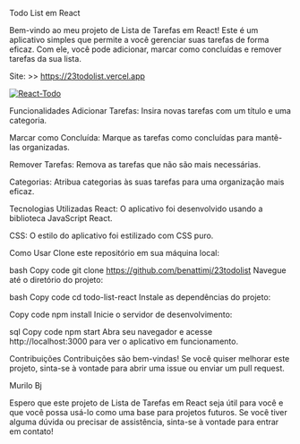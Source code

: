 Todo List em React

Bem-vindo ao meu projeto de Lista de Tarefas em React! Este é um aplicativo simples que permite a você gerenciar suas tarefas de forma eficaz. Com ele, você pode adicionar, marcar como concluídas e remover tarefas da sua lista.

Site: >> https://23todolist.vercel.app

<a href="https://ibb.co/ZhtCc3J"><img src="https://i.ibb.co/55tVsd9/React-Todo.png" alt="React-Todo" border="0"></a>


Funcionalidades
Adicionar Tarefas: Insira novas tarefas com um título e uma categoria.

Marcar como Concluída: Marque as tarefas como concluídas para mantê-las organizadas.

Remover Tarefas: Remova as tarefas que não são mais necessárias.

Categorias: Atribua categorias às suas tarefas para uma organização mais eficaz.

Tecnologias Utilizadas
React: O aplicativo foi desenvolvido usando a biblioteca JavaScript React.

CSS: O estilo do aplicativo foi estilizado com CSS puro.

Como Usar
Clone este repositório em sua máquina local:

bash
Copy code
git clone https://github.com/benattimj/23todolist
Navegue até o diretório do projeto:

bash
Copy code
cd todo-list-react
Instale as dependências do projeto:

Copy code
npm install
Inicie o servidor de desenvolvimento:

sql
Copy code
npm start
Abra seu navegador e acesse http://localhost:3000 para ver o aplicativo em funcionamento.

Contribuições
Contribuições são bem-vindas! Se você quiser melhorar este projeto, sinta-se à vontade para abrir uma issue ou enviar um pull request.

Murilo Bj

Espero que este projeto de Lista de Tarefas em React seja útil para você e que você possa usá-lo como uma base para projetos futuros. Se você tiver alguma dúvida ou precisar de assistência, sinta-se à vontade para entrar em contato!




